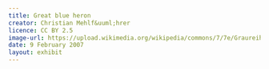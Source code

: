 ```yaml
---
title: Great blue heron
creator: Christian Mehlf&uuml;hrer
licence: CC BY 2.5
image-url: https://upload.wikimedia.org/wikipedia/commons/7/7e/Graureiher.jpg
date: 9 February 2007
layout: exhibit
---
```

